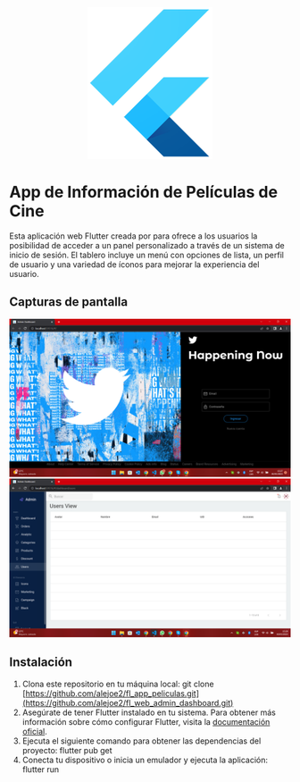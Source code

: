 <p align="center">
  <img src="/screenshots/flutter-logo.png" alt="Flutter" />
</p>


# App de Información de Películas de Cine

Esta aplicación web Flutter creada por para ofrece a los usuarios la posibilidad de acceder a un panel personalizado a través de un sistema de inicio de sesión. El tablero incluye un menú con opciones de lista, un perfil de usuario y una variedad de íconos para mejorar la experiencia del usuario.

## Capturas de pantalla
![Pantalla Principal](/screenshots/pantalla_1.png)
![Pantalla Detalles](/screenshots/pantalla_2.png)

## Instalación

1. Clona este repositorio en tu máquina local: git clone [https://github.com/alejoe2/fl_app_peliculas.git](https://github.com/alejoe2/fl_web_admin_dashboard.git)
2. Asegúrate de tener Flutter instalado en tu sistema. Para obtener más información sobre cómo configurar Flutter, visita la [documentación oficial](https://flutter.dev/docs/get-started/install).
3. Ejecuta el siguiente comando para obtener las dependencias del proyecto: flutter pub get
4. Conecta tu dispositivo o inicia un emulador y ejecuta la aplicación: flutter run
